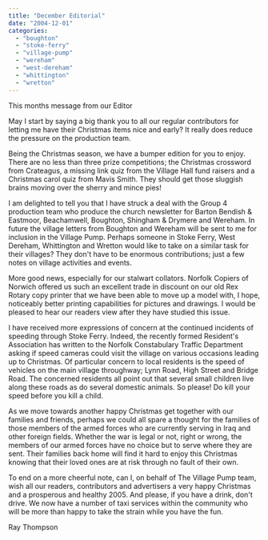 ```yaml
---
title: "December Editorial"
date: "2004-12-01"
categories: 
  - "boughton"
  - "stoke-ferry"
  - "village-pump"
  - "wereham"
  - "west-dereham"
  - "whittington"
  - "wretton"
---
```


This months message from our Editor

May I start by saying a big thank you to all our regular contributors for letting me have their Christmas items nice and early? It really does reduce the pressure on the production team.

Being the Christmas season, we have a bumper edition for you to enjoy. There are no less than three prize competitions; the Christmas crossword from Crateagus, a missing link quiz from the Village Hall fund raisers and a Christmas carol quiz from Mavis Smith. They should get those sluggish brains moving over the sherry and mince pies!

I am delighted to tell you that I have struck a deal with the Group 4 production team who produce the church newsletter for Barton Bendish & Eastmoor, Beachamwell, Boughton, Shingham & Drymere and Wereham. In future the village letters from Boughton and Wereham will be sent to me for inclusion in the Village Pump. Perhaps someone in Stoke Ferry, West Dereham, Whittington and Wretton would like to take on a similar task for their villages? They don't have to be enormous contributions; just a few notes on village activities and events.

More good news, especially for our stalwart collators. Norfolk Copiers of Norwich offered us such an excellent trade in discount on our old Rex Rotary copy printer that we have been able to move up a model with, I hope, noticeably better printing capabilities for pictures and drawings. I would be pleased to hear our readers view after they have studied this issue.

I have received more expressions of concern at the continued incidents of speeding through Stoke Ferry. Indeed, the recently formed Resident's Association has written to the Norfolk Constabulary Traffic Department asking if speed cameras could visit the village on various occasions leading up to Christmas. Of particular concern to local residents is the speed of vehicles on the main village throughway; Lynn Road, High Street and Bridge Road. The concerned residents all point out that several small children live along these roads as do several domestic animals. So please! Do kill your speed before you kill a child.

As we move towards another happy Christmas get together with our families and friends, perhaps we could all spare a thought for the families of those members of the armed forces who are currently serving in Iraq and other foreign fields. Whether the war is legal or not, right or wrong, the members of our armed forces have no choice but to serve where they are sent. Their families back home will find it hard to enjoy this Christmas knowing that their loved ones are at risk through no fault of their own.

To end on a more cheerful note, can I, on behalf of The Village Pump team, wish all our readers, contributors and advertisers a very happy Christmas and a prosperous and healthy 2005. And please, if you have a drink, don't drive. We now have a number of taxi services within the community who will be more than happy to take the strain while you have the fun.

Ray Thompson
